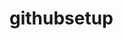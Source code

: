 # githubsetup
<script>To install and configure Git and GitHub for a GitHub repository, follow these steps:

[Install Git:]
If you haven't already, you need to install Git on your system. Git is a version control system that GitHub relies on. You can download and install Git from the official website: Git Downloads.

Set up Git:
Once Git is installed, you need to configure it with your name and email. Open a terminal (on Linux/Mac) or Git Bash (on Windows) and run the following commands, replacing "Your Name" and "your_email@example.com" with your actual name and email address:

>>> git config --global user.name "Your Name"
>>> git config --global user.email "your_email@example.com"

[Generate SSH Key (Optional but recommended):]
It's recommended to use SSH keys for authentication with GitHub as it's more secure than using passwords. To generate an SSH key, follow the instructions provided in the GitHub documentation: Generating a new SSH key

[Add SSH Key to GitHub:]
After generating the SSH key, you need to add it to your GitHub account. You can follow the steps outlined here: Adding a new SSH key to your GitHub account

[Clone the Repository:]
Once Git is configured and your SSH key is added to your GitHub account, you can clone your repository to your local machine using the following command:

>>> git clone git@github.com:username/repository-name.git

Replace username with your GitHub username and repository-name with the name of your repository.

[Configure Repository Remote (if necessary):]
If you've already created a repository on GitHub and want to link it to your local repository, navigate to the directory of your local repository using the terminal or command prompt and run:

>>> git remote add origin git@github.com:username/repository-name.git

Again, replace username with your GitHub username and repository-name with the name of your repository.

[Pushing Changes:]

After making changes to your local repository, you can push those changes to your GitHub repository using the following command:

[repository using the following command:]

>>> git push origin master

This command pushes changes from the local master branch to the origin remote, which is typically your GitHub repository.

That's it! You've now installed and configured Git and GitHub for your repository. You can continue to use Git commands to manage version control and collaborate on your project.
</script>

